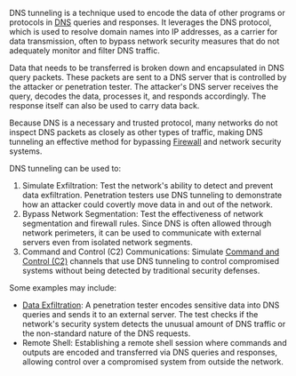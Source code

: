 DNS tunneling is a technique used to encode the data of other programs or protocols in [DNS](dns.md) queries and responses. It leverages the DNS protocol, which is used to resolve domain names into IP addresses, as a carrier for data transmission, often to bypass network security measures that do not adequately monitor and filter DNS traffic.

Data that needs to be transferred is broken down and encapsulated in DNS query packets. These packets are sent to a DNS server that is controlled by the attacker or penetration tester. The attacker's DNS server receives the query, decodes the data, processes it, and responds accordingly. The response itself can also be used to carry data back. 

Because DNS is a necessary and trusted protocol, many networks do not inspect DNS packets as closely as other types of traffic, making DNS tunneling an effective method for bypassing [Firewall]() and network security systems.

DNS tunneling can be used to:

1. Simulate Exfiltration: Test the network's ability to detect and prevent data exfiltration. Penetration testers use DNS tunneling to demonstrate how an attacker could covertly move data in and out of the network.
2. Bypass Network Segmentation: Test the effectiveness of network segmentation and firewall rules. Since DNS is often allowed through network perimeters, it can be used to communicate with external servers even from isolated network segments.
3. Command and Control (C2) Communications: Simulate [Command and Control (C2)]() channels that use DNS tunneling to control compromised systems without being detected by traditional security defenses.

Some examples may include:

- [Data Exfiltration](): A penetration tester encodes sensitive data into DNS queries and sends it to an external server. The test checks if the network's security system detects the unusual amount of DNS traffic or the non-standard nature of the DNS requests.
- Remote Shell: Establishing a remote shell session where commands and outputs are encoded and transferred via DNS queries and responses, allowing control over a compromised system from outside the network.



